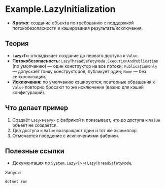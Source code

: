 # Example.LazyInitialization

- **Кратко:** создание объекта по требованию с поддержкой потокобезопасности и кэширования результата/исключения.

## Теория
- **`Lazy<T>`:** откладывает создание до первого доступа к `Value`.
- **Потокобезопасность:** `LazyThreadSafetyMode.ExecutionAndPublication` (по умолчанию) — один конструктор на все потоки; `PublicationOnly` — допускает гонку конструкторов, публикует один; `None` — без синхронизации.
- **Исключения:** по умолчанию кэшируются; повторные обращения к `Value` повторно бросают то же исключение (важно для кэшей конфигураций).

## Что делает пример
1. Создаёт `Lazy<Heavy>` с фабрикой и показывает, что до доступа к `Value` объект не создаётся.
2. Два доступа к `Value` возвращают один и тот же экземпляр.
3. Отмечается поведение с исключениями фабрики.

## Полезные ссылки
- Документация по `System.Lazy<T>` и `LazyThreadSafetyMode`.

Запуск:
```
dotnet run
```
